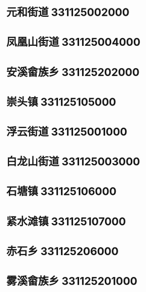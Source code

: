 # 元和街道 331125002000
# 凤凰山街道 331125004000
# 安溪畲族乡 331125202000
# 崇头镇 331125105000
# 浮云街道 331125001000
# 白龙山街道 331125003000
# 石塘镇 331125106000
# 紧水滩镇 331125107000
# 赤石乡 331125206000
# 雾溪畲族乡 331125201000
